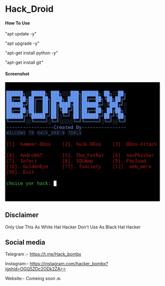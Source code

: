 # Hack_Droid
#### How To Use 

"apt update -y"

"apt upgrade -y"

"apt-get install python -y"

"apt-get install git"

#### Screenshot 

![output!](/IMG_20231211_213053.jpg)
 
## Disclaimer

Only Use This As White Hat Hacker Don't Use As Black Hat Hacker

## Social media

Telegram :- 
https://t.me/Hack_bombx

Instagram:- https://instagram.com/hacker_bombx?igshid=OGQ5ZDc2ODk2ZA==

Website:- Comeing soon 🔜